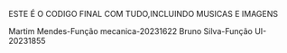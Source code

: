 ESTE É O CODIGO FINAL COM TUDO,INCLUINDO MUSICAS E IMAGENS





Martim Mendes-Função mecanica-20231622
Bruno Silva-Função UI-20231855
